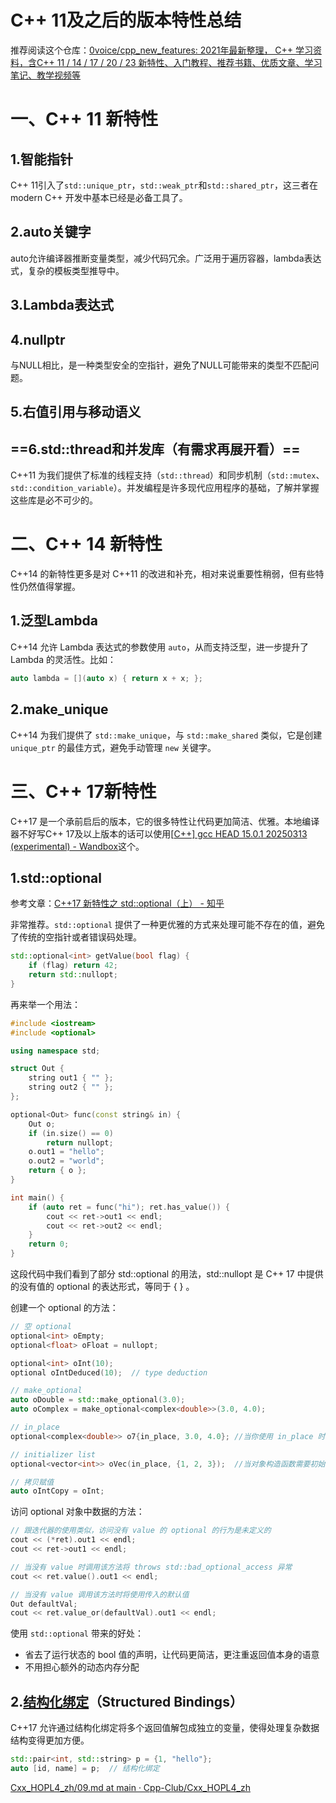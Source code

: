 # C++ 11及之后的版本特性总结

推荐阅读这个仓库：[0voice/cpp_new_features: 2021年最新整理， C++ 学习资料，含C++ 11 / 14 / 17 / 20 / 23 新特性、入门教程、推荐书籍、优质文章、学习笔记、教学视频等](https://github.com/0voice/cpp_new_features)

# 一、C++ 11 新特性

## 1.智能指针

C++ 11引入了`std::unique_ptr`，`std::weak_ptr`和`std::shared_ptr`，这三者在modern C++ 开发中基本已经是必备工具了。



## 2.auto关键字

auto允许编译器推断变量类型，减少代码冗余。广泛用于遍历容器，lambda表达式，复杂的模板类型推导中。



## 3.Lambda表达式



## 4.nullptr

与NULL相比，是一种类型安全的空指针，避免了NULL可能带来的类型不匹配问题。



## 5.右值引用与移动语义



## ==6.std::thread和并发库（有需求再展开看）==

C++11 为我们提供了标准的线程支持（`std::thread`）和同步机制（`std::mutex`、`std::condition_variable`）。并发编程是许多现代应用程序的基础，了解并掌握这些库是必不可少的。



# 二、C++ 14 新特性

C++14 的新特性更多是对 C++11 的改进和补充，相对来说重要性稍弱，但有些特性仍然值得掌握。

## 1.泛型Lambda

C++14 允许 Lambda 表达式的参数使用 `auto`，从而支持泛型，进一步提升了 Lambda 的灵活性。比如：

```cpp
auto lambda = [](auto x) { return x + x; };
```



## 2.make_unique

C++14 为我们提供了 `std::make_unique`，与 `std::make_shared` 类似，它是创建 `unique_ptr` 的最佳方式，避免手动管理 `new` 关键字。



# 三、C++ 17新特性

C++17 是一个承前启后的版本，它的很多特性让代码更加简洁、优雅。本地编译器不好写C++ 17及以上版本的话可以使用[[C++\] gcc HEAD 15.0.1 20250313 (experimental) - Wandbox](https://wandbox.org/)这个。

## 1.std::optional

参考文章：[C++17 新特性之 std::optional（上） - 知乎](https://zhuanlan.zhihu.com/p/64985296)

非常推荐。`std::optional` 提供了一种更优雅的方式来处理可能不存在的值，避免了传统的空指针或者错误码处理。

```cpp
std::optional<int> getValue(bool flag) {
    if (flag) return 42;
    return std::nullopt;
}
```

再来举一个用法：

```c++
#include <iostream>
#include <optional>

using namespace std;

struct Out {
    string out1 { "" };
    string out2 { "" };
};

optional<Out> func(const string& in) {
    Out o;
    if (in.size() == 0)
        return nullopt;
    o.out1 = "hello";
    o.out2 = "world";
    return { o };
}

int main() {
    if (auto ret = func("hi"); ret.has_value()) {
        cout << ret->out1 << endl;
        cout << ret->out2 << endl;
    }
    return 0;
}
```

这段代码中我们看到了部分 std::optional 的用法，std::nullopt 是 C++ 17 中提供的没有值的 optional 的表达形式，等同于 { } 。

创建一个 optional 的方法：

```c++
// 空 optional
optional<int> oEmpty;
optional<float> oFloat = nullopt;

optional<int> oInt(10);
optional oIntDeduced(10);  // type deduction

// make_optional
auto oDouble = std::make_optional(3.0);
auto oComplex = make_optional<complex<double>>(3.0, 4.0);

// in_place
optional<complex<double>> o7{in_place, 3.0, 4.0}; //当你使用 in_place 时，std::optional 会直接在其内部存储空间中构造对象。这种方式可以避免不必要的拷贝或移动操作，从而提高性能，尤其是在构造复杂对象时。

// initializer list
optional<vector<int>> oVec(in_place, {1, 2, 3});  //当对象构造函数需要初始化列表时（如 vector），必须用 in_place 明确参数用途；make_optional 内部会自动使用 in_place

// 拷贝赋值
auto oIntCopy = oInt;
```

访问 optional 对象中数据的方法：

```cpp
// 跟迭代器的使用类似，访问没有 value 的 optional 的行为是未定义的
cout << (*ret).out1 << endl; 
cout << ret->out1 << endl;

// 当没有 value 时调用该方法将 throws std::bad_optional_access 异常
cout << ret.value().out1 << endl;

// 当没有 value 调用该方法时将使用传入的默认值
Out defaultVal;
cout << ret.value_or(defaultVal).out1 << endl;
```

使用 `std::optional` 带来的好处：

- 省去了运行状态的 bool 值的声明，让代码更简洁，更注重返回值本身的语意
- 不用担心额外的动态内存分配



## 2.**[结构化绑定](https://zhida.zhihu.com/search?content_id=689019895&content_type=Answer&match_order=1&q=结构化绑定&zhida_source=entity)（Structured Bindings）**

C++17 允许通过结构化绑定将多个返回值解包成独立的变量，使得处理复杂数据结构变得更加方便。

```cpp
std::pair<int, std::string> p = {1, "hello"};
auto [id, name] = p;  // 结构化绑定
```



[Cxx_HOPL4_zh/09.md at main · Cpp-Club/Cxx_HOPL4_zh](https://github.com/Cpp-Club/Cxx_HOPL4_zh/blob/main/09.md#934-)